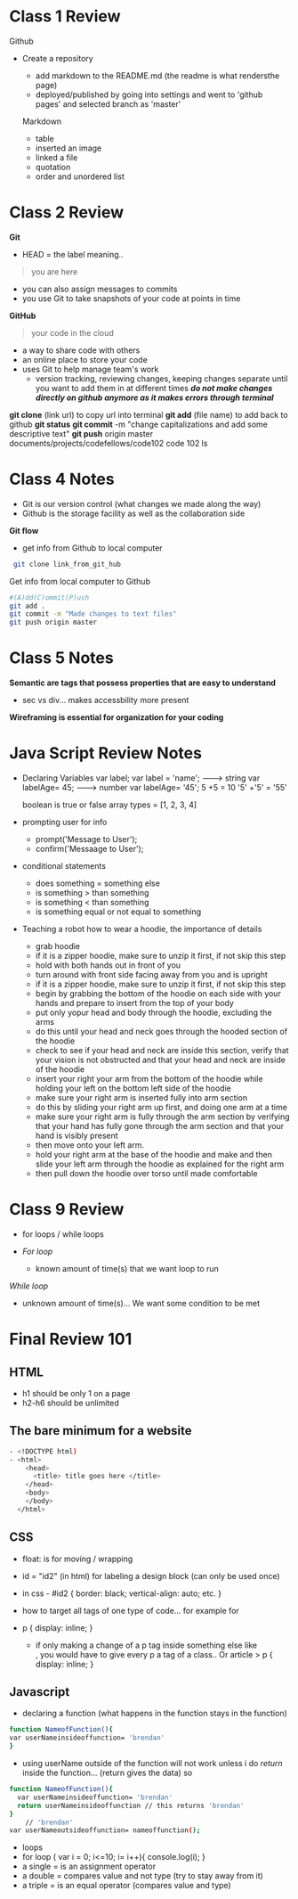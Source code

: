 # Class 1 Review

Github
- Create a repository
  - add markdown to the README.md (the readme is what rendersthe page)
  - deployed/published by going into settings and went to 'github pages' and selected branch as 'master'
  
  Markdown
  - table
  - inserted an image
  - linked a file
  - quotation
  - order and unordered list
  
# Class 2 Review

**Git**
- HEAD = the label meaning..
> you are here 
>
- you can also assign messages to commits
- you use Git to take snapshots of your code at points in time

**GitHub**
> your code in the cloud
>
- a way to share code with others
- an online place to store your code
- uses Git to help manage team's work
  - version tracking, reviewing changes, keeping changes separate until you want to add them in at different times
 ***do not make changes directly on github anymore as it makes errors through terminal***
 
**git clone** (link url) to copy url into terminal
**git add** (file name) to add back to github
**git status**
**git commit** -m "change capitalizations and add some descriptive text"
**git push** origin master
documents/projects/codefellows/code102
code 102 ls

# Class 4 Notes

- Git is our version control (what changes we made along the way)
- Github is the storage facility as well as the collaboration side

**Git flow**
- get info from Github to local computer

```bash
 git clone link_from_git_hub
```
Get info from local computer to Github

```bash
#(A)dd(C)ommit(P)ush
git add .
git commit -m "Made changes to text files"
git push origin master
```
# Class 5 Notes

**Semantic are tags that possess properties that are easy to understand**
- sec vs div... makes accessbility more present

**Wireframing is essential for organization for your coding**


# Java Script Review Notes

- Declaring Variables
  var label;
  var label = 'name'; ---> string
  var labelAge= 45; ---> number
  var labelAge= '45';
  5 +5 = 10
  '5' +'5' = '55'

  boolean is true or false
  array types = [1, 2, 3, 4]

- prompting user for info
  - prompt('Message to User');
  - confirm('Messaage to User');

- conditional statements
  - does something = something else
  - is something > than something
  - is something < than something 
  - is something equal or not equal to something

- Teaching a robot how to wear a hoodie, the importance of details

  - grab hoodie
  - if it is a zipper hoodie, make sure to unzip it first, if not skip this step
  - hold with both hands out in front of you
  - turn around with front side facing away from you and is upright
  - if it is a zipper hoodie, make sure to unzip it first, if not skip this step
  - begin by grabbing the bottom of the hoodie on each side with your hands and prepare to insert from the top of your body
  - put only yopur head and body through the hoodie, excluding the arms
  - do this until your head and neck goes through the hooded section of the hoodie
  - check to see if your head and neck are inside this section, verify that your vision is not obstructed and that your head and neck are inside of the hoodie
  - insert your right your arm from the bottom of the hoodie while holding your left on the bottom left side of the hoodie
  - make sure your right arm is inserted fully into arm section
  - do this by sliding your right arm up first, and doing one arm at a time
  - make sure your right arm is fully through the arm section by verifying that your hand has fully gone through the arm section and that your hand is visibly present
  - then move onto your left arm.
  - hold your right arm at the base of the hoodie and make and then slide your left arm through the hoodie as explained for the right arm
  - then pull down the hoodie over torso until made comfortable

# Class 9 Review 

* for loops / while loops

* *For loop*
  - known amount of time(s) that we want loop to run

  
*While loop*
  - unknown amount of time(s)... We want some condition to be met


# Final Review 101

## HTML

- h1 should be only 1 on a page
- h2-h6 should be unlimited

## The bare minimum for a website

```bash
- <!DOCTYPE html)
- <html>
    <head>
      <title> title goes here </title>
    </head>
    <body>
    </body>
  </html>
  ```
## CSS
- float: is for moving / wrapping
- id = "id2" (in html) for labeling a design block (can only be used once)
-   in css - #id2 {
  border: black;
  vertical-align: auto;
  etc.
}

- how to target all tags of one type of code... for example for <p>
- p {
  display: inline;
}

    - if only making a change of a p tag inside something else like <article>, you would have to give every p a tag of a class.. Or 
article > p {
  display: inline;
}

## Javascript
- declaring a function (what happens in the function stays in the function)

```bash
function NameofFunction(){
var userNameinsideoffunction= 'brendan'
}
```

- using userName outside of the function will not work unless i do *return* inside the function... (return gives the data) 
so

```bash
function NameofFunction(){
  var userNameinsideoffunction= 'brendan'
  return userNameinsideoffunction // this returns 'brendan'
}
    // 'brendan'
var userNameoutsideoffunction= nameoffunction();
```

- loops
- for loop
  ( var i = 0; i<=10; i= i++){
    console.log(i);
  }
- a single = is an assignment operator
- a double = compares value and not type (try to stay away from it)
- a triple = is an equal operator (compares value and type)
